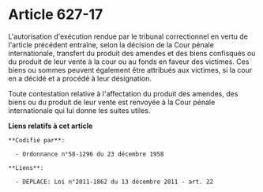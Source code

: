 # Article 627-17

L'autorisation d'exécution rendue par le tribunal correctionnel en vertu de l'article précédent entraîne, selon la décision
de la Cour pénale internationale, transfert du produit des amendes et des biens confisqués ou du produit de leur vente à la
cour ou au fonds en faveur des victimes. Ces biens ou sommes peuvent également être attribués aux victimes, si la cour en a
décidé et a procédé à leur désignation.

Toute contestation relative à l'affectation du produit des amendes, des biens ou du produit de leur vente est renvoyée à la
Cour pénale internationale qui lui donne les suites utiles.

**Liens relatifs à cet article**

	**Codifié par**:

	  - Ordonnance n°58-1296 du 23 décembre 1958

	**Liens**:

	  - DEPLACE: Loi n°2011-1862 du 13 décembre 2011 - art. 22
